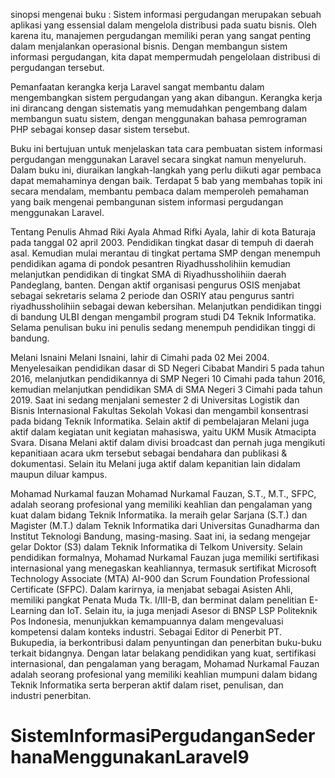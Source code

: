 sinopsi mengenai buku :
Sistem informasi pergudangan merupakan sebuah aplikasi yang essensial dalam 
mengelola distribusi pada suatu bisnis. Oleh karena itu, manajemen pergudangan memiliki 
peran yang sangat penting dalam menjalankan operasional bisnis. Dengan membangun sistem informasi pergudangan, 
kita dapat mempermudah pengelolaan distribusi di pergudangan tersebut.

Pemanfaatan kerangka kerja Laravel sangat membantu dalam mengembangkan sistem pergudangan yang akan dibangun.
Kerangka kerja ini dirancang dengan sistematis yang memudahkan pengembang dalam membangun suatu sistem, 
dengan menggunakan bahasa pemrograman PHP sebagai konsep dasar sistem tersebut.

Buku ini bertujuan untuk menjelaskan tata cara pembuatan sistem informasi pergudangan menggunakan Laravel secara singkat namun menyeluruh. 
Dalam buku ini, diuraikan langkah-langkah yang perlu diikuti agar pembaca dapat memahaminya dengan baik. 
Terdapat 5 bab yang membahas topik ini secara mendalam, 
membantu pembaca dalam memperoleh pemahaman yang baik mengenai pembangunan sistem informasi pergudangan menggunakan Laravel.

Tentang Penulis
Ahmad Riki Ayala
Ahmad Rifki Ayala, lahir di kota Baturaja pada tanggal 02 april 2003. Pendidikan tingkat dasar di tempuh di daerah asal. 
Kemudian mulai merantau di tingkat pertama SMP dengan menempuh pendidikan agama di pondok pesantren Riyadhussholihiin kemudian melanjutkan pendidikan di tingkat SMA di Riyadhussholihiin daerah Pandeglang, banten. 
Dengan aktif organisasi pengurus OSIS menjabat sebagai sekretaris selama 2 periode dan OSRIY atau pengurus santri riyadhussholihiin sebagai dewan kebersihan. Melanjutkan pendidikan tinggi di bandung ULBI dengan mengambil program studi D4 Teknik Informatika. 
Selama penulisan buku ini penulis sedang menempuh pendidikan tinggi di bandung.

Melani Isnaini
Melani Isnaini, lahir di Cimahi pada 02 Mei 2004. Menyelesaikan pendidikan dasar di SD Negeri Cibabat Mandiri 5 pada tahun 2016, 
melanjutkan pendidikannya di SMP Negeri 10 Cimahi pada tahun 2016, kemudian melanjutkan pendidikan SMA di SMA Negeri 3 Cimahi pada tahun 2019. 
Saat ini sedang menjalani semester 2 di Universitas Logistik dan Bisnis Internasional Fakultas Sekolah Vokasi dan mengambil konsentrasi pada bidang Teknik Informatika.
Selain aktif di pembelajaran Melani juga aktif dalam kegiatan unit kegiatan mahasiswa, yaitu UKM Musik Atmacipta Svara.
Disana Melani aktif dalam divisi broadcast dan pernah juga mengikuti kepanitiaan acara ukm tersebut sebagai bendahara dan publikasi & dokumentasi. 
Selain itu Melani juga aktif dalam kepanitian lain didalam maupun diluar kampus.

Mohamad Nurkamal fauzan
Mohamad Nurkamal Fauzan, S.T., M.T., SFPC, adalah seorang profesional yang memiliki keahlian dan pengalaman yang kuat dalam bidang Teknik Informatika. 
Ia meraih gelar Sarjana (S.T.) dan Magister (M.T.) dalam Teknik Informatika dari Universitas Gunadharma dan Institut Teknologi Bandung, masing-masing.
Saat ini, ia sedang mengejar gelar Doktor (S3) dalam Teknik Informatika di Telkom University.
Selain pendidikan formalnya, Mohamad Nurkamal Fauzan juga memiliki sertifikasi internasional yang menegaskan keahliannya, termasuk sertifikat Microsoft Technology Associate (MTA) AI-900 dan Scrum Foundation Professional Certificate (SFPC). 
Dalam karirnya, ia menjabat sebagai Asisten Ahli, memiliki pangkat Penata Muda Tk. I/III-B, dan berminat dalam penelitian E-Learning dan IoT. 
Selain itu, ia juga menjadi Asesor di BNSP LSP Politeknik Pos Indonesia, menunjukkan kemampuannya dalam mengevaluasi kompetensi dalam konteks industri. 
Sebagai Editor di Penerbit PT. Bukupedia, ia berkontribusi dalam penyuntingan dan penerbitan buku-buku terkait bidangnya. 
Dengan latar belakang pendidikan yang kuat, sertifikasi internasional, dan pengalaman yang beragam, Mohamad Nurkamal Fauzan adalah seorang profesional yang memiliki keahlian mumpuni dalam bidang Teknik Informatika serta berperan aktif dalam riset, penulisan, dan industri penerbitan.
# SistemInformasiPergudanganSederhanaMenggunakanLaravel9
